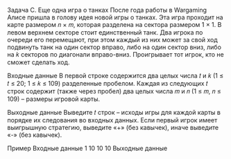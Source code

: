 Задача C. Еще одна игра о танках
После года работы в Wargaming Алисе пришла в голову идея новой игры о танках. Эта игра проходит на карте размером 𝑛 × 𝑚, которая разделена на сектора размером 1 × 1. В левом верхнем секторе стоит единственный танк. Два игрока по очереди его перемещают, при этом каждый из них может за свой ход подвинуть танк на один сектор вправо, либо на один сектор вниз, либо на 𝑘 секторов по диагонали вправо-вниз. Проигрывает тот игрок, кто не сможет сделать ход.

Входные данные
В первой строке содержится два целых числа 𝑡 и 𝑘 (1 ≤ 𝑡 ≤ 20; 1 ≤ 𝑘 ≤ 109) разделенные пробелом. Каждая из следующих 𝑡 строк содержит (также через пробел) два целых числа 𝑚 и 𝑛 (1 ≤ 𝑚, 𝑛 ≤ 109) – размеры игровой карты.

Выходные данные
Выведите 𝑡 строк – исходы игры для каждой карты в порядке их следования во входных данных. Если первый игрок имеет выигрышную стратегию, выведите «+» (без кавычек), иначе выведите «-» (без кавычек).

Пример
Входные данные
1 10
10 10
Выходные данные
